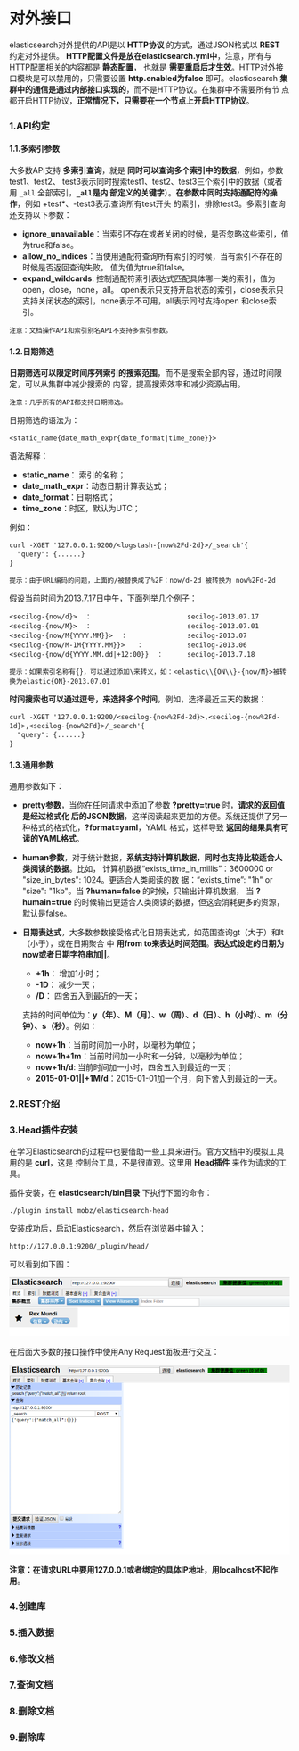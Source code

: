 对外接口
================================================================================
elasticsearch对外提供的API是以 **HTTP协议** 的方式，通过JSON格式以 **REST** 约定对外提供。
**HTTP配置文件是放在elasticsearch.yml中**，注意，所有与HTTP配置相关的内容都是 **静态配置**，
也就是 **需要重启后才生效**。HTTP对外接口模块是可以禁用的，只需要设置 **http.enabled为false**
即可。elasticsearch **集群中的通信是通过内部接口实现的**，而不是HTTP协议。在集群中不需要所有节
点都开启HTTP协议，**正常情况下，只需要在一个节点上开启HTTP协议**。

### 1.API约定

#### 1.1.多索引参数
大多数API支持 **多索引查询**，就是 **同时可以查询多个索引中的数据**，例如，参数test1、test2、
test3表示同时搜索test1、test2、test3三个索引中的数据（或者用 `_all` 全部索引，**`_all`是内
部定义的关键字**）。**在参数中同时支持通配符的操作**，例如 +test*、-test3表示查询所有test开头
的索引，排除test3。多索引查询还支持以下参数：
+ **ignore_unavailable**：当索引不存在或者关闭的时候，是否忽略这些索引，值为true和false。
+ **allow_no_indices**：当使用通配符查询所有索引的时候，当有索引不存在的时候是否返回查询失败。
值为值为true和false。
+ **expand_wildcards**: 控制通配符索引表达式匹配具体哪一类的索引，值为open，close，none，all。
open表示只支持开启状态的索引，close表示只支持关闭状态的索引，none表示不可用，all表示同时支持open
和close索引。
```
注意：文档操作API和索引别名API不支持多索引参数。
```

#### 1.2.日期筛选
**日期筛选可以限定时间序列索引的搜索范围**，而不是搜索全部内容，通过时间限定，可以从集群中减少搜索的
内容，提高搜索效率和减少资源占用。
```
注意：几乎所有的API都支持日期筛选。
```
日期筛选的语法为：
```
<static_name{date_math_expr{date_format|time_zone}}>
```
语法解释：
+ **static_name**： 索引的名称；
+ **date_math_expr**：动态日期计算表达式；
+ **date_format**：日期格式；
+ **time_zone**：时区，默认为UTC；

例如：
```shell
curl -XGET '127.0.0.1:9200/<logstash-{now%2Fd-2d}>/_search'{
  "query": {......}
}
```
```
提示：由于URL编码的问题，上面的/被替换成了%2F：now/d-2d 被转换为 now%2Fd-2d
```
假设当前时间为2013.7.17日中午，下面列举几个例子：
```
<secilog-{now/d}>  ：                        secilog-2013.07.17
<secilog-{now/M}>  ：                        secilog-2013.07.01
<secilog-{now/M{YYYY.MM}}>  ：               secilog-2013.07
<secilog-{now/M-1M{YYYY.MM}}>   ：           secilog-2013.06
<secilog-{now/d{YYYY.MM.dd|+12:00}}  ：      secilog-2013.7.18
```
```
提示：如果索引名称有{}，可以通过添加\来转义，如：<elastic\\{ON\\}-{now/M}>被转换为elastic{ON}-2013.07.01
```
**时间搜索也可以通过逗号，来选择多个时间**，例如，选择最近三天的数据：
```shell
curl -XGET '127.0.0.1:9200/<secilog-{now%2Fd-2d}>,<secilog-{now%2Fd-1d}>,<secilog-{now%2Fd}>/_search'{
  "query": {......}
}
```

#### 1.3.通用参数
通用参数如下：
+ **pretty参数**，当你在任何请求中添加了参数 **?pretty=true** 时，**请求的返回值是经过格式化
后的JSON数据**，这样阅读起来更加的方便。系统还提供了另一种格式的格式化，**?format=yaml**，YAML
格式，这样导致 **返回的结果具有可读的YAML格式**。
+ **human参数**，对于统计数据，**系统支持计算机数据，同时也支持比较适合人类阅读的数据**。比如，
计算机数据“exists_time_in_millis”：3600000 or "size_in_bytes": 1024。更适合人类阅读的数
据：“exists_time”: "1h" or "size": "1kb"。当 **?human=false** 的时候，只输出计算机数据，
当 **?humain=true** 的时候输出更适合人类阅读的数据，但这会消耗更多的资源，默认是false。
+ **日期表达式**，大多数参数接受格式化日期表达式，如范围查询gt（大于）和lt（小于），或在日期聚合
中 **用from to来表达时间范围**。**表达式设定的日期为now或者日期字符串加||**。
  + **+1h**： 增加1小时；
  + **-1D**： 减少一天；
  + **/D**：  四舍五入到最近的一天；

  支持的时间单位为：**y（年）、M（月）、w（周）、d（日）、h（小时）、m（分钟）、s（秒）**。例如：
  + **now+1h**：当前时间加一小时，以毫秒为单位；
  + **now+1h+1m**：当前时间加一小时和一分钟，以毫秒为单位；
  + **now+1h/d**: 当前时间加一小时，四舍五入到最近的一天；
  + **2015-01-01||+1M/d**：2015-01-01加一个月，向下舍入到最近的一天。




### 2.REST介绍

### 3.Head插件安装
在学习Elasticsearch的过程中也要借助一些工具来进行。官方文档中的模拟工具用的是 **curl**，这是
控制台工具，不是很直观。这里用 **Head插件** 来作为请求的工具。

插件安装，在 **elasticsearch/bin目录** 下执行下面的命令：
```shell
./plugin install mobz/elasticsearch-head
```
安装成功后，启动Elasticsearch，然后在浏览器中输入：
```
http://127.0.0.1:9200/_plugin/head/
```
可以看到如下图：

![Head插件安装](img/head.png)

在后面大多数的接口操作中使用Any Request面板进行交互：

![AnyRequest](img/AnyRequest.png)

**注意：在请求URL中要用127.0.0.1或者绑定的具体IP地址，用localhost不起作用**。

### 4.创建库

### 5.插入数据

### 6.修改文档

### 7.查询文档

### 8.删除文档

### 9.删除库
